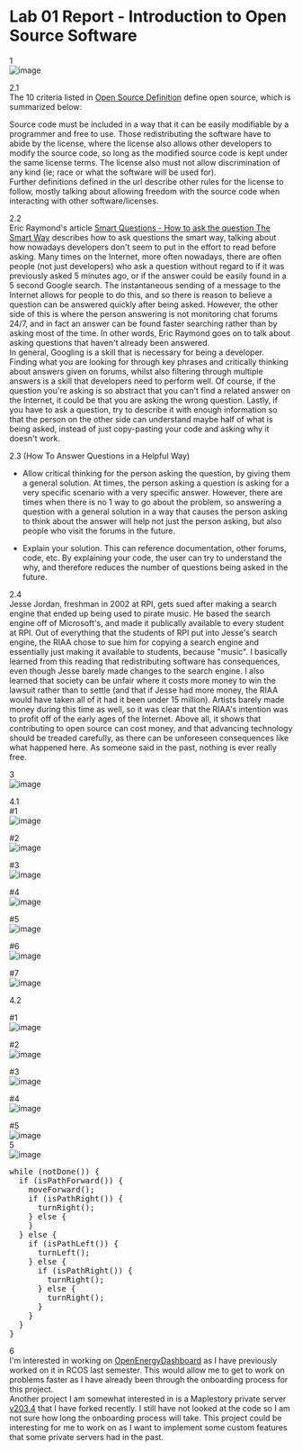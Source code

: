 # Lab 01 Report - Introduction to Open Source Software
1</br>
![image](https://user-images.githubusercontent.com/66571652/149579887-712184ae-1a6d-4fc6-8f9a-5bc8ebbca4c6.png)

2.1</br>
The 10 criteria listed in [Open Source Definition](http://opensource.org/osd) define open source, which is summarized below:

Source code must be included in a way that it can be easily modifiable by a programmer and free to use. Those redistributing the software have to abide by the license, where the license also allows other developers to modify the source code, so long as the modified source code is kept under the same license terms. The license also must not allow discrimination of any kind (ie; race or what the software will be used for). </br>
Further definitions defined in the url describe other rules for the license to follow, mostly talking about allowing freedom with the source code when interacting with other software/licenses. 

2.2</br>
Eric Raymond's article [Smart Questions - How to ask the question The Smart Way](http://www.catb.org/esr/faqs/smart-questions.html) describes how to ask questions the smart way,
talking about how nowadays developers don't seem to put in the effort to read before asking. Many times on the Internet, more often nowadays, there are often people (not just developers) who ask a question without regard to if it was previously asked 5 minutes ago, or if the answer could be easily found in a 5 second Google search. The instantaneous sending of a message to the Internet allows for people to do this, and so there is reason to believe a question can be answered quickly after being asked. However, the other side of this is where the person answering is not monitoring chat forums 24/7, and in fact an answer can be found faster searching rather than by asking most of the time. In other words, Eric Raymond goes on to talk about asking questions that haven't already been answered. </br>
In general, Googling is a skill that is necessary for being a developer. Finding what you are looking for through key phrases and critically thinking about answers given on forums,
whilst also filtering through multiple answers is a skill that developers need to perform well. Of course, if the question you're asking is so abstract that you can't find a 
related answer on the Internet, it could be that you are asking the wrong question. Lastly, if you have to ask a question, try to describe it with enough information so that
the person on the other side can understand maybe half of what is being asked, instead of just copy-pasting your code and asking why it doesn't work.

2.3 (How To Answer Questions in a Helpful Way)</br>
- Allow critical thinking for the person asking the question, by giving them a general solution. At times, the person asking a question is asking for a very specific scenario with a very specific answer. However, there are times when there is no 1 way to go about the problem, so answering a question with a general solution in a way that causes the person asking to think about the answer will help not just the person asking, but also people who visit the forums in the future.

- Explain your solution. This can reference documentation, other forums, code, etc. By explaining your code, the user can try to understand the why, and therefore reduces the number of questions being asked in the future.

2.4 </br>
Jesse Jordan, freshman in 2002 at RPI, gets sued after making a search engine that ended up being used to pirate music. He based the search engine off of Microsoft's, and made it publically available to every student at RPI. Out of everything that the students of RPI put into Jesse's search engine, the RIAA chose to sue him for copying a search engine and essentially just making it available to students, because "music". I basically learned from this reading that redistributing software has consequences, even though Jesse barely made changes to the search engine. I also learned that society can be unfair where it costs more money to win the lawsuit rather than to settle (and that if Jesse had more money, the RIAA would have taken all of it had it been under 15 million). Artists barely made money during this time as well, so it was clear that the RIAA's intention was to profit off of the early ages of the Internet. Above all, it shows that contributing to open source can cost money, and that advancing technology should be treaded carefully, as there can be unforeseen consequences like what happened here. As someone said in the past, nothing is ever really free.

3 </br>
![image](https://user-images.githubusercontent.com/66571652/149588646-a5d062b5-133b-4ee2-81d3-dd02691569a4.png)

4.1 </br>
#1 </br>
![image](https://user-images.githubusercontent.com/66571652/149589787-9f9dd36e-1d8b-4df2-b769-30782c99bb55.png)

#2 </br>
![image](https://user-images.githubusercontent.com/66571652/149590741-1f2cc01c-a2da-44d4-bf71-95f50ed072f4.png)

#3 </br>
![image](https://user-images.githubusercontent.com/66571652/149591377-bd45987d-ebde-4334-9aaa-54c5d4c54a8a.png)

#4 </br>
![image](https://user-images.githubusercontent.com/66571652/149591847-32bbe908-a5a8-4157-8bd4-d741358f4cd4.png)

#5 </br>
![image](https://user-images.githubusercontent.com/66571652/149592058-3c9e54f1-4830-4a6e-a73f-6880cde605a9.png)

#6 </br>
![image](https://user-images.githubusercontent.com/66571652/149592220-0a397e1d-c861-4faf-9f83-ff9e4bccd5f2.png)

#7 </br>
![image](https://user-images.githubusercontent.com/66571652/149592486-6d5bf5ea-d3e3-45d8-bb0c-e02b5f15f4ae.png)

4.2 </br>

#1 </br>
![image](https://user-images.githubusercontent.com/66571652/149593754-f51f1c67-96a3-4391-a0d7-c60ed92f8f45.png)

#2 </br>
![image](https://user-images.githubusercontent.com/66571652/149593786-a5d06e37-1a5a-4ac3-a414-65c78b851421.png)

#3 </br>
![image](https://user-images.githubusercontent.com/66571652/149593814-83f6a20a-7773-4162-a572-1b9de4c27b3a.png)

#4 </br>
![image](https://user-images.githubusercontent.com/66571652/149593847-f1c5b787-df83-4dd7-a7ec-986a96b52964.png)

#5 </br>
![image](https://user-images.githubusercontent.com/66571652/149593873-c0832a28-3426-4bf6-a82f-d64c188c6cc1.png)
</br>
5 </br>
![image](https://user-images.githubusercontent.com/66571652/149595416-7459f878-ec9d-4478-872b-2f04099886ee.png)
</br>
<pre>
while (notDone()) {
  if (isPathForward()) {
    moveForward();
    if (isPathRight()) {
      turnRight();
    } else {
    }
  } else {
    if (isPathLeft()) {
      turnLeft();
    } else {
      if (isPathRight()) {
        turnRight();
      } else {
        turnRight();
      }
    }
  }
}
</pre>

6 </br>
I'm interested in working on [OpenEnergyDashboard](https://github.com/OpenEnergyDashboard/OED) as I have previously worked on it in RCOS last semester. This would allow me to get to work on problems faster as I have already been through the onboarding process for this project. </br>
Another project I am somewhat interested in is a Maplestory private server [v203.4](https://github.com/pokiuwu/v203.4) that I have forked recently. I still have not looked at the code so I am not sure how long the onboarding process will take. This project could be interesting for me to work on as I want to implement some custom features that some private servers had in the past.
